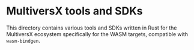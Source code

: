 # MultiversX tools and SDKs

This directory contains various tools and SDKs written in Rust for the MultiversX ecosystem specifically for the WASM targets, compatible with `wasm-bindgen`.
